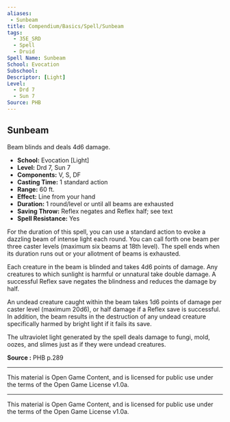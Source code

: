 ```yaml
---
aliases:
 - Sunbeam
title: Compendium/Basics/Spell/Sunbeam
tags:  
  - 35E_SRD  
  - Spell  
  - Druid  
Spell Name: Sunbeam
School: Evocation
Subschool: 
Descriptor: [Light]
Level:
  - Drd 7
  - Sun 7
Source: PHB
---
```


## Sunbeam

Beam blinds and deals 4d6 damage.

- **School:** Evocation [Light]  
- **Level:** Drd 7, Sun 7  
- **Components:** V, S, DF  
- **Casting Time:** 1 standard action  
- **Range:** 60 ft.  
- **Effect:** Line from your hand  
- **Duration:** 1 round/level or until all beams are exhausted  
- **Saving Throw:** Reflex negates and Reflex half; see text  
- **Spell Resistance:** Yes  

For the duration of this spell, you can use a standard action to evoke a dazzling beam of intense light each round. You can call forth one beam per three caster levels (maximum six beams at 18th level). The spell ends when its duration runs out or your allotment of beams is exhausted.

Each creature in the beam is blinded and takes 4d6 points of damage. Any creatures to which sunlight is harmful or unnatural take double damage. A successful Reflex save negates the blindness and reduces the damage by half.

An undead creature caught within the beam takes 1d6 points of damage per caster level (maximum 20d6), or half damage if a Reflex save is successful. In addition, the beam results in the destruction of any undead creature specifically harmed by bright light if it fails its save.

The ultraviolet light generated by the spell deals damage to fungi, mold, oozes, and slimes just as if they were undead creatures.



**Source :** PHB p.289

---

This material is Open Game Content, and is licensed for public use under  
the terms of the Open Game License v1.0a.

---

This material is Open Game Content, and is licensed for public use under the terms of the Open Game License v1.0a.
